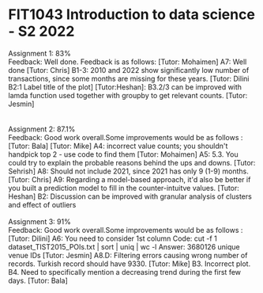 # FIT1043 Introduction to data science - S2 2022
Assignment 1: 83% <br />
Feedback: Well done. Feedback is as follows: [Tutor: Mohaimen] A7: Well done [Tutor: Chris] B1-3: 2010 and 2022 show significantly low number of transactions, since some months are missing for these years. [Tutor: Dilini B2:1 Label title of the plot] [Tutor:Heshan]: B3.2/3 can be improved with lamda function used together with groupby to get relevant counts. [Tutor: Jesmin] <br />
<br />
<br />
Assignment 2: 87.1% <br />
Feedback: Good work overall.Some improvements would be as follows : [Tutor: Bala] [Tutor: Mike] A4: incorrect value counts; you shouldn't handpick top 2 - use code to find them [Tutor: Mohaimen] A5: 5.3. You could try to explain the probable reasons behind the ups and downs. [Tutor: Sehrish] A8: Should not include 2021, since 2021 has only 9 (1-9) months. [Tutor: Chris] A9: Regarding a model-based approach, it'd also be better if you built a prediction model to fill in the counter-intuitve values. [Tutor: Heshan] B2: Discussion can be improved with granular analysis of clusters and effect of outliers<br />
<br />
Assignment 3: 91% <br />
Feedback: Good work overall.Some improvements would be as follows : [Tutor: Dilini] A6: You need to consider 1st column Code: cut -f 1 dataset_TIST2015_POIs.txt | sort | uniq | wc -l Answer: 3680126 unique venue IDs [Tutor: Jesmin] A8.D: Filtering errors causing wrong number of records. Turkish record should have 9330. [Tutor: Mike] B3. Incorrect plot. B4. Need to specifically mention a decreasing trend during the first few days. [Tutor: Bala]<br />
